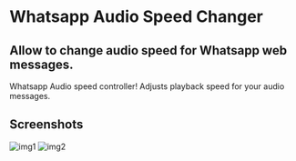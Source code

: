 # Whatsapp Audio Speed Changer

## Allow to change audio speed for Whatsapp web messages.

Whatsapp Audio speed controller! Adjusts playback speed for your audio messages.

## Screenshots

![img1](../master/assets/screenshot.jpg)
![img2](../master/assets/screenshot2.png)
